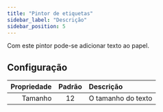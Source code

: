 ```yaml
---
title: "Pintor de etiquetas"
sidebar_label: "Descrição"
sidebar_position: 5
---
```


Com este pintor pode-se adicionar texto ao papel.

## Configuração

| Propriedade | Padrão | Descrição          |
| -----------:|:------:|:------------------ |
|     Tamanho |   12   | O tamanho do texto |
